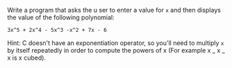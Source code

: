 Write a program that asks the u ser to enter a value for `x` and then displays
the value of the following polynomial:

```
3x^5 + 2x^4 - 5x^3 -x^2 + 7x - 6
```

Hint: C doesn't have an exponentiation operator, so you'll need to multiply `x`
by itself repeatedly in order to compute the powers of x (For example x _ x _ x
is x cubed).
